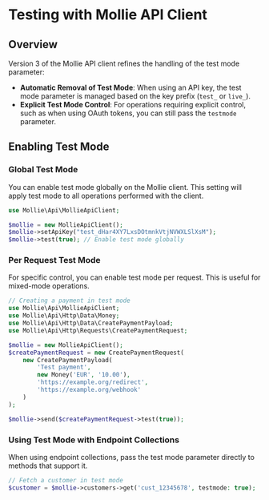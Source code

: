 # Testing with Mollie API Client

## Overview

Version 3 of the Mollie API client refines the handling of the test mode parameter:

- **Automatic Removal of Test Mode**: When using an API key, the test mode parameter is managed based on the key prefix (`test_` or `live_`).
- **Explicit Test Mode Control**: For operations requiring explicit control, such as when using OAuth tokens, you can still pass the `testmode` parameter.

## Enabling Test Mode

### Global Test Mode

You can enable test mode globally on the Mollie client. This setting will apply test mode to all operations performed with the client.

```php
use Mollie\Api\MollieApiClient;

$mollie = new MollieApiClient();
$mollie->setApiKey("test_dHar4XY7LxsDOtmnkVtjNVWXLSlXsM");
$mollie->test(true); // Enable test mode globally
```

### Per Request Test Mode

For specific control, you can enable test mode per request. This is useful for mixed-mode operations.

```php
// Creating a payment in test mode
use Mollie\Api\MollieApiClient;
use Mollie\Api\Http\Data\Money;
use Mollie\Api\Http\Data\CreatePaymentPayload;
use Mollie\Api\Http\Requests\CreatePaymentRequest;

$mollie = new MollieApiClient();
$createPaymentRequest = new CreatePaymentRequest(
    new CreatePaymentPayload(
        'Test payment',
        new Money('EUR', '10.00'),
        'https://example.org/redirect',
        'https://example.org/webhook'
    )
);

$mollie->send($createPaymentRequest->test(true));
```

### Using Test Mode with Endpoint Collections

When using endpoint collections, pass the test mode parameter directly to methods that support it.

```php
// Fetch a customer in test mode
$customer = $mollie->customers->get('cust_12345678', testmode: true);
```
